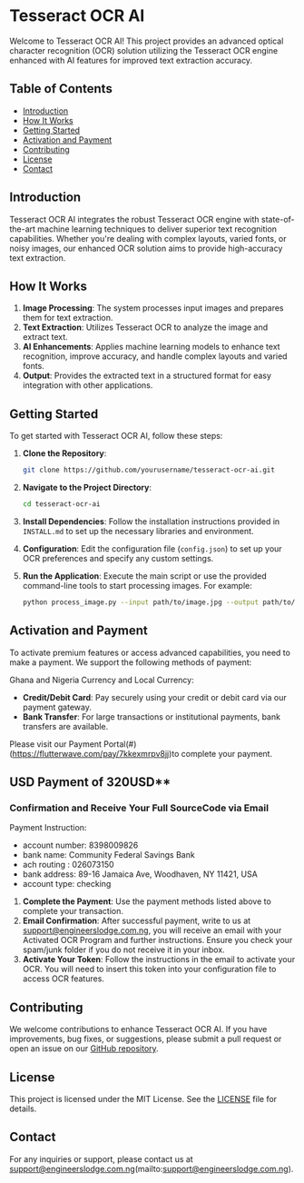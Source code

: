 # Tesseract OCR AI

Welcome to Tesseract OCR AI! This project provides an advanced optical character recognition (OCR) solution utilizing the Tesseract OCR engine enhanced with AI features for improved text extraction accuracy.

## Table of Contents
- [Introduction](#introduction)
- [How It Works](#how-it-works)
- [Getting Started](#getting-started)
- [Activation and Payment](#activation-and-payment)
- [Contributing](#contributing)
- [License](#license)
- [Contact](#contact)

## Introduction

Tesseract OCR AI integrates the robust Tesseract OCR engine with state-of-the-art machine learning techniques to deliver superior text recognition capabilities. Whether you're dealing with complex layouts, varied fonts, or noisy images, our enhanced OCR solution aims to provide high-accuracy text extraction.

## How It Works

1. **Image Processing**: The system processes input images and prepares them for text extraction.
2. **Text Extraction**: Utilizes Tesseract OCR to analyze the image and extract text.
3. **AI Enhancements**: Applies machine learning models to enhance text recognition, improve accuracy, and handle complex layouts and varied fonts.
4. **Output**: Provides the extracted text in a structured format for easy integration with other applications.

## Getting Started

To get started with Tesseract OCR AI, follow these steps:

1. **Clone the Repository**:
    ```bash
    git clone https://github.com/yourusername/tesseract-ocr-ai.git
    ```

2. **Navigate to the Project Directory**:
    ```bash
    cd tesseract-ocr-ai
    ```

3. **Install Dependencies**: Follow the installation instructions provided in `INSTALL.md` to set up the necessary libraries and environment.

4. **Configuration**: Edit the configuration file (`config.json`) to set up your OCR preferences and specify any custom settings.

5. **Run the Application**: Execute the main script or use the provided command-line tools to start processing images. For example:
    ```bash
    python process_image.py --input path/to/image.jpg --output path/to/output.txt
    ```

## Activation and Payment

To activate premium features or access advanced capabilities, you need to make a payment. We support the following methods of payment:

Ghana and Nigeria Currency and Local Currency:

- **Credit/Debit Card**: Pay securely using your credit or debit card via our payment gateway.
- **Bank Transfer**: For large transactions or institutional payments, bank transfers are available.

Please visit our Payment Portal(#) (https://flutterwave.com/pay/7kkexmrpv8jj)to complete your payment.
   
## USD Payment of 320USD**
### Confirmation and Receive Your Full SourceCode via Email
Payment Instruction:
- account number:	8398009826
- bank name:	Community Federal Savings Bank
- ach routing :	026073150
- bank address:	89-16 Jamaica Ave, Woodhaven, NY 11421, USA
- account type:	checking

1. **Complete the Payment**: Use the payment methods listed above to complete your transaction.
2. **Email Confirmation**: After successful payment, write to us at support@engineerslodge.com.ng, you will receive an email with your Activated OCR Program and further instructions. Ensure you check your spam/junk folder if you do not receive it in your inbox.
3. **Activate Your Token**: Follow the instructions in the email to activate your OCR. You will need to insert this token into your configuration file to access OCR features.

## Contributing

We welcome contributions to enhance Tesseract OCR AI. If you have improvements, bug fixes, or suggestions, please submit a pull request or open an issue on our [GitHub repository](https://github.com/yourusername/tesseract-ocr-ai).

## License

This project is licensed under the MIT License. See the [LICENSE](LICENSE) file for details.

## Contact

For any inquiries or support, please contact us at support@engineerslodge.com.ng(mailto:support@engineerslodge.com.ng).
